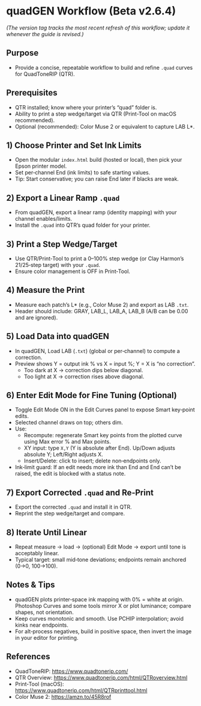 # quadGEN Workflow (Beta v2.6.4)

*(The version tag tracks the most recent refresh of this workflow; update it whenever the guide is revised.)*

## Purpose
- Provide a concise, repeatable workflow to build and refine `.quad` curves for QuadToneRIP (QTR).

## Prerequisites
- QTR installed; know where your printer’s “quad” folder is.
- Ability to print a step wedge/target via QTR (Print-Tool on macOS recommended).
- Optional (recommended): Color Muse 2 or equivalent to capture LAB L*.

## 1) Choose Printer and Set Ink Limits
- Open the modular `index.html` build (hosted or local), then pick your Epson printer model.
- Set per‑channel End (ink limits) to safe starting values.
- Tip: Start conservative; you can raise End later if blacks are weak.

## 2) Export a Linear Ramp `.quad`
- From quadGEN, export a linear ramp (identity mapping) with your channel enables/limits.
- Install the `.quad` into QTR’s quad folder for your printer.

## 3) Print a Step Wedge/Target
- Use QTR/Print‑Tool to print a 0–100% step wedge (or Clay Harmon’s 21/25‑step target) with your `.quad`.
- Ensure color management is OFF in Print‑Tool.

## 4) Measure the Print
- Measure each patch’s L* (e.g., Color Muse 2) and export as LAB `.txt`.
- Header should include: GRAY, LAB_L, LAB_A, LAB_B (A/B can be 0.00 and are ignored).

## 5) Load Data into quadGEN
- In quadGEN, Load LAB (`.txt`) (global or per‑channel) to compute a correction.
- Preview shows Y = output ink % vs X = input %; Y = X is “no correction”.
  - Too dark at X → correction dips below diagonal.
  - Too light at X → correction rises above diagonal.

## 6) Enter Edit Mode for Fine Tuning (Optional)
- Toggle Edit Mode ON in the Edit Curves panel to expose Smart key‑point edits.
- Selected channel draws on top; others dim.
- Use:
  - Recompute: regenerate Smart key points from the plotted curve using Max error % and Max points.
  - XY input: type `X,Y` (Y is absolute after End). Up/Down adjusts absolute Y; Left/Right adjusts X.
  - Insert/Delete: click to insert; delete non‑endpoints only.
- Ink‑limit guard: If an edit needs more ink than End and End can’t be raised, the edit is blocked with a status note.

## 7) Export Corrected `.quad` and Re‑Print
- Export the corrected `.quad` and install it in QTR.
- Reprint the step wedge/target and compare.

## 8) Iterate Until Linear
- Repeat measure → load → (optional) Edit Mode → export until tone is acceptably linear.
- Typical target: small mid‑tone deviations; endpoints remain anchored (0→0, 100→100).

## Notes & Tips
- quadGEN plots printer‑space ink mapping with 0% = white at origin. Photoshop Curves and some tools mirror X or plot luminance; compare shapes, not orientation.
- Keep curves monotonic and smooth. Use PCHIP interpolation; avoid kinks near endpoints.
- For alt‑process negatives, build in positive space, then invert the image in your editor for printing.

## References
- QuadToneRIP: https://www.quadtonerip.com/
- QTR Overview: https://www.quadtonerip.com/html/QTRoverview.html
- Print‑Tool (macOS): https://www.quadtonerip.com/html/QTRprinttool.html
- Color Muse 2: https://amzn.to/45R8rof
